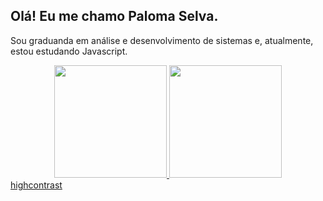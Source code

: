   ## Olá! Eu me chamo Paloma Selva. 
  Sou graduanda em análise e desenvolvimento de sistemas e, atualmente, estou estudando Javascript.

  <div align="center">
  <a href="https://github.com/PalomaSelva">
   <img height="180em" src="https://github-readme-stats.vercel.app/api?username=palomaselva&show_icons=true&theme=omni&include_all_commits=true&count_private=true"/>
    <img height="180em"  src="https://github-readme-stats.vercel.app/api/top-langs/?username=PalomaSelva&layout=COMPACT&langs_count=7&theme=omni"/>
</div>
highcontrast

